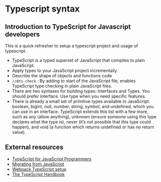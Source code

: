 # Typescript syntax

## Introduction to TypeScript for Javascript developers

This is a quick refresher to setup a typescript project and usage of typescript.

- TypeScript is a typed superset of JavaScript that compiles to plain JavaScript.
- Apply types to your JavaScript project incrementally.
- Describe the shape of objects and functions code
- `//@ts-check` : By adding to start of the JavaScript file, enables TypeScript type checking in plain JavaScript files.
- There are two syntaxes for building types: Interfaces and Types. You should prefer interface. Use type when you need specific features.
- There is already a small set of primitive types available in JavaScript: boolean, bigint, null, number, string, symbol, and undefined, which you can use in an interface. TypeScript extends this list with a few more, such as any (allow anything), unknown (ensure someone using this type declares what the type is), never (it’s not possible that this type could happen), and void (a function which returns undefined or has no return value).

## External resources

- [TypeScript for JavaScript Programmers](https://www.typescriptlang.org/docs/handbook/typescript-in-5-minutes.html)
- [Migrating from JavaScript](https://www.typescriptlang.org/docs/handbook/migrating-from-javascript.html)
- [Webpack TypeScript setup](https://webpack.js.org/guides/typescript/)
- [The TypeScript Handbook](https://www.typescriptlang.org/docs/handbook/intro.html)
